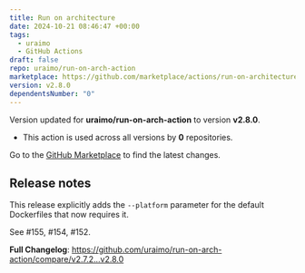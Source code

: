 ```yaml
---
title: Run on architecture
date: 2024-10-21 08:46:47 +00:00
tags:
  - uraimo
  - GitHub Actions
draft: false
repo: uraimo/run-on-arch-action
marketplace: https://github.com/marketplace/actions/run-on-architecture
version: v2.8.0
dependentsNumber: "0"
---
```



Version updated for **uraimo/run-on-arch-action** to version **v2.8.0**.
- This action is used across all versions by **0** repositories.

Go to the [GitHub Marketplace](https://github.com/marketplace/actions/run-on-architecture) to find the latest changes.

## Release notes

This release explicitly adds the `--platform` parameter for the default Dockerfiles that now requires it.

See #155, #154, #152.

**Full Changelog**: https://github.com/uraimo/run-on-arch-action/compare/v2.7.2...v2.8.0
